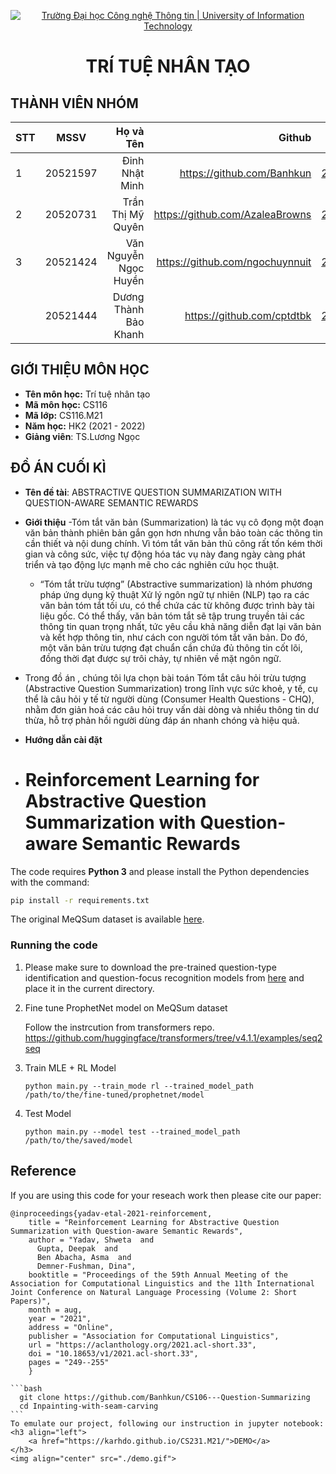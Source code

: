 <!-- Banner -->
<p align="center">
  <a href="https://www.uit.edu.vn/" title="Trường Đại học Công nghệ Thông tin" style="border: none;">
    <img src="https://i.imgur.com/WmMnSRt.png" alt="Trường Đại học Công nghệ Thông tin | University of Information Technology">
  </a>
</p>

<h1 align="center"><b>TRÍ TUỆ NHÂN TẠO</b></h>

## THÀNH VIÊN NHÓM

| STT    | MSSV          | Họ và Tên              | Github                                               | Email                   |
| ------ |:-------------:| ----------------------:|-----------------------------------------------------:|-------------------------:
| 1      | 20521597      | Đinh Nhật Minh         |https://github.com/Banhkun	                        |20521597@gm.uit.edu.vn   |
| 2      | 20520731      | Trần Thị Mỹ Quyên |https://github.com/AzaleaBrowns |20520731@gm.uit.edu.vn   |
| 3      | 20521424      | Văn Nguyễn Ngọc Huyền |https://github.com/ngochuynnuit |20521424@gm.uit.edu.vn   |
|       | 20521444      | Dương Thành Bảo Khanh          |                      https://github.com/cptdtbk                      |20521444@gm.uit.edu.vn   |




## GIỚI THIỆU MÔN HỌC

-   **Tên môn học:** Trí tuệ nhân tạo 
-   **Mã môn học:** CS116
-   **Mã lớp:** CS116.M21
-   **Năm học:** HK2 (2021 - 2022)
-   **Giảng viên**: TS.Lương Ngọc 

## ĐỒ ÁN CUỐI KÌ

-   **Tên đề tài**: ABSTRACTIVE QUESTION
SUMMARIZATION WITH
QUESTION-AWARE SEMANTIC REWARDS

-   **Giới thiệu**
   -Tóm tắt văn bản (Summarization) là tác vụ cô đọng một đoạn văn bản thành phiên bản gắn gọn hơn nhưng vẫn bảo toàn các thông tin cần thiết và nội dung chính. Vì tóm tắt văn bản thủ công rất tốn kém thời gian và công sức, việc tự động hóa tác vụ này đang ngày càng phát triển và tạo động lực mạnh mẽ cho các nghiên cứu học thuật.
    -  “Tóm tắt trừu tượng” (Abstractive summarization) là nhóm phương pháp ứng dụng kỹ thuật Xử lý ngôn ngữ tự nhiên (NLP) tạo ra các văn bản tóm tắt tối ưu, có thể chứa các từ không được trình bày tài liệu gốc. Có thể thấy, văn bản tóm tắt sẽ tập trung truyền tải các thông tin quan trọng nhất, tức yêu cầu khả năng diễn đạt lại văn bản và kết hợp thông tin, như cách con người tóm tắt văn bản. Do đó, một văn bản trừu tượng đạt chuẩn cần chứa đủ thông tin cốt lõi, đồng thời đạt được sự trôi chảy, tự nhiên về mặt ngôn ngữ.
- Trong đồ án , chúng tôi lựa chọn bài toán Tóm tắt câu hỏi trừu tượng (Abstractive Question Summarization) trong lĩnh vực sức khoẻ, y tế, cụ thể là câu hỏi y tế từ người dùng (Consumer Health Questions - CHQ), nhằm đơn giản hoá các câu hỏi truy vấn dài dòng và nhiều thông tin dư thừa, hỗ trợ phản hồi người dùng đáp án nhanh chóng và hiệu quả.

-   **Hướng dẫn cài đặt**
-   # Reinforcement Learning for Abstractive Question Summarization with Question-aware Semantic Rewards



The code requires **Python 3** and please install the Python dependencies with the command:
```bash
pip install -r requirements.txt
```

The original MeQSum dataset is available [here](https://github.com/abachaa/MeQSum).


### Running the code 
1. Please make sure to download the pre-trained question-type identification and question-focus recognition models from [here](https://drive.google.com/drive/folders/1ePtuMPR20rZSgZbarSnno4-sqazLJVn0?usp=sharing) and 
    place it in the current directory.

2. Fine tune ProphetNet model on MeQSum dataset

    Follow the instrcution from transformers repo.
    https://github.com/huggingface/transformers/tree/v4.1.1/examples/seq2seq
 

3. Train MLE + RL Model
    ```
    python main.py --train_mode rl --trained_model_path /path/to/the/fine-tuned/prophetnet/model
    ```

4. Test Model
    ```
    python main.py --model test --trained_model_path /path/to/the/saved/model

    ```


## Reference

If you are using this code for your reseach work then please cite our paper:
```
@inproceedings{yadav-etal-2021-reinforcement,
    title = "Reinforcement Learning for Abstractive Question Summarization with Question-aware Semantic Rewards",
    author = "Yadav, Shweta  and
      Gupta, Deepak  and
      Ben Abacha, Asma  and
      Demner-Fushman, Dina",
    booktitle = "Proceedings of the 59th Annual Meeting of the Association for Computational Linguistics and the 11th International Joint Conference on Natural Language Processing (Volume 2: Short Papers)",
    month = aug,
    year = "2021",
    address = "Online",
    publisher = "Association for Computational Linguistics",
    url = "https://aclanthology.org/2021.acl-short.33",
    doi = "10.18653/v1/2021.acl-short.33",
    pages = "249--255"
    }
```

    ```bash
      git clone https://github.com/Banhkun/CS106---Question-Summarizing
      cd Inpainting-with-seam-carving
    ```
    To emulate our project, following our instruction in jupyter notebook:
    <h3 align="left">
        <a href="https://karhdo.github.io/CS231.M21/">DEMO</a>
    </h3>
    <img align="center" src="./demo.gif">
